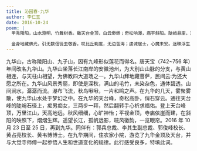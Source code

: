 ```yaml
---
title: 沁园春·九华
author: 李仁玉
date: 2016-10-24
poem: |
  甲秀陵阳，山水澄明，竹舞树香。瞰天台金顶，白云缈缈；奇松响瀑，庙宇斜阳。陡峭悬崖，通天石径，喘喘游人雾里攀。极目处，见大江东去，落日孤帆。

  金身地藏佛光，引无数信徒去敬香。叹比丘剃度，无边苦海；虔诚居士，心魔未安。迷昧浮生，拾级叩拜，翻转手心企老苍。须顿悟，虑人间万象，正道沧桑！
---
```


九华山，古称陵阳山、九子山，因有九峰形似莲花而得名。唐天宝（742~756 年）年间改名九华山。九华山坐落长江南岸的安徽池州，为大别山山脉的分支，与黄山相连，与天柱山相望，为佛教四大道场之一。九华山拜地藏菩萨，民间云:为还大愿之所在。九华山风景秀丽，即使是深秋，满山的毛竹，未染杂色，通体碧透。山间涧水，潺潺而流。瀑布飞流，秋鸟啾啾，一片和鸣之声。在九华的几天，雾聚雾散，使九华山水处于梦幻之中。在九华的天台峰，奇松高卧，俏石穿云。通往天台峰的陡峭石径上，痴男痴女，三两步一拜，然后翻转手心祈求福佑。登上天台峰顶，万里江山，天高地远。秋风细细，心旷神怡；平视金顶，寺庙依崖而建，在斜阳的映照下，熠熠生辉。遥望长江，孤帆远影，皖风徽韵，一览眼帘。2016 年 10 月 23 日至 25 日，再到九华。同伴有：郭兵总裁、李其生副总裁、郭俊峰校长、黄占亮校长、黄韦博博士。在九华期间，住农家小院，游览了九华金顶及天台，并与大觉寺师傅一起参悟人生和世道变化的规律。此行感受良多，特填此词。
